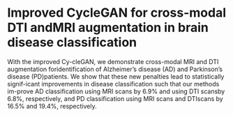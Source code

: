 # Improved CycleGAN for cross-modal DTI andMRI augmentation in brain disease classification

With the improved Cy-cleGAN, we demonstrate cross-modal MRI and DTI augmentation foridentification of Alzheimer’s disease (AD) and Parkinson’s disease (PD)patients. We show that these new penalties lead to statistically signif-icant improvements in disease classification such that our methods im-prove AD classification using MRI scans by 6.9% and using DTI scansby 6.8%, respectively, and PD classification using MRI scans and DTIscans by 16.5% and 19.4%, respectively.
